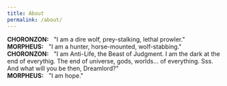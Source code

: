 ```yaml
---
title: About
permalink: /about/
---
```



<p>
<b>CHORONZON:</b>  &nbsp; "I am a dire wolf, prey-stalking, lethal prowler." <br>
<b>MORPHEUS:</b> &nbsp; "I am a hunter, horse-mounted, wolf-stabbing." <br>
<b>CHORONZON:</b>  &nbsp; "I am Anti-Life, the Beast of Judgment. I am the dark at the end of everythig. The end of universe, gods, worlds... of everything. Sss. And what will you be then, Dreamlord?"  <br>
<b>MORPHEUS:</b> &nbsp; "I am hope." <br>
</p>
